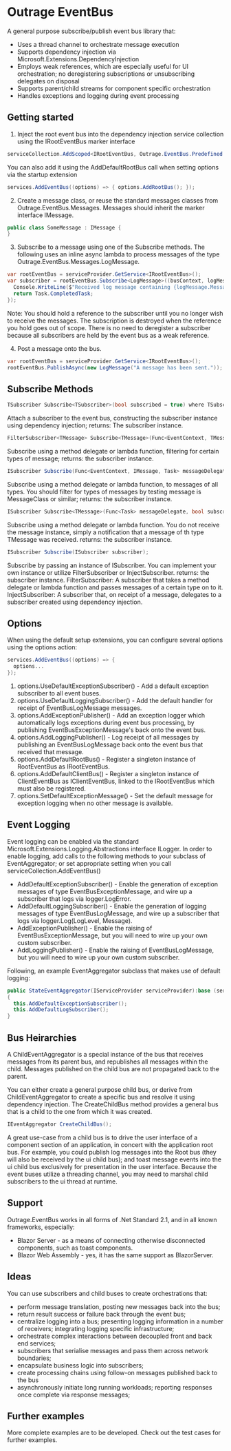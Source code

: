 # Outrage EventBus

A general purpose subscribe/publish event bus library that:
* Uses a thread channel to orchestrate message execution
* Supports dependency injection via Microsoft.Extensions.DependencyInjection
* Employs weak references, which are especially useful for UI orchestration; no deregistering subscriptions or unsubscribing delegates on disposal
* Supports parent/child streams for component specific orchestration
* Handles exceptions and logging during event processing

## Getting started

1. Inject the root event bus into the dependency injection service collection using the IRootEventBus marker interface
```c#
serviceCollection.AddScoped<IRootEventBus, Outrage.EventBus.Predefined.RootEventBus>();
```
You can also add it using the AddDefaultRootBus call when setting options via the startup extension 
```c#
services.AddEventBus((options) => { options.AddRootBus(); });
```
2. Create a message class, or reuse the standard messages classes from Outrage.EventBus.Messages.  Messages should inherit the marker interface IMessage.
```c#
public class SomeMessage : IMessage {
}
```

3. Subscribe to a message using one of the Subscribe methods.  The following uses an inline async lambda to process messages of the type Outrage.EventBus.Messages.LogMessage.

```c#
var rootEventBus = serviceProvider.GetService<IRootEventBus>();
var subscriber = rootEventBus.Subscribe<LogMessage>((busContext, logMessage) => {
  Console.WriteLine($"Received log message containing {logMessage.Message}");
  return Task.CompletedTask;
});
```
Note: You should hold a reference to the subscriber until you no longer wish to receive the messages.  The subscription is destroyed when the reference you hold goes out of scope.  There is no need to deregister a subscriber because all subscribers are held by the event bus as a weak reference.

4. Post a message onto the bus.
```c#
var rootEventBus = serviceProvider.GetService<IRootEventBus>();
rootEventBus.PublishAsync(new LogMessage("A message has been sent."));
```
## Subscribe Methods
```c#
TSubscriber Subscribe<TSubscriber>(bool subscribed = true) where TSubscriber : ISubscriber;
```
Attach a subscriber to the event bus, constructing the subscriber instance using dependency injection;
returns: The subscriber instance.

```c#
FilterSubscriber<TMessage> Subscribe<TMessage>(Func<EventContext, TMessage, Task> messageDelegate, bool subscribed = true) where TMessage : IMessage;
```
Subscribe using a method delegate or lambda function, filtering for certain types of message;
returns: the subscriber instance.

```c#
ISubscriber Subscribe(Func<EventContext, IMessage, Task> messageDelegate, bool subscribed = true);
```
Subscribe using a method delegate or lambda function, to messages of all types.  You should filter for types of messages by testing message is MessageClass or similar;
returns: the subscriber instance.

```c#
ISubscriber Subscribe<TMessage>(Func<Task> messageDelegate, bool subscribed = true) where TMessage: IMessage;
```
Subscribe using a method delegate or lambda function.  You do not receive the message instance, simply a notification that a message of th type TMessage was received.
returns: the subscriber instance.

```c#
ISubscriber Subscribe(ISubscriber subscriber);
```
Subscribe by passing an instance of ISubscriber.  You can implement your own instance or utilize FilterSubscriber or InjectSubscriber.
returns: the subscriber instance.
FilterSubscriber: A subscriber that takes a method delegate or lambda function and passes messages of a certain type on to it.
InjectSubscriber: A subscriber that, on receipt of a message, delegates to a subscriber created using dependency injection.

## Options

When using the default setup extensions, you can configure several options using the options action:
```c#
services.AddEventBus((options) => {
  options...
});
```

1. options.UseDefaultExceptionSubscriber() - Add a default exception subscriber to all event buses.
2. options.UseDefaultLoggingSubscriber() - Add the default handler for receipt of EventBusLogMessage messages.
3. options.AddExceptionPublisher() - Add an exception logger which automatically logs exceptions during event bus processing, by publishing EventBusExceptionMessage's back onto the event bus.
4. options.AddLoggingPublisher() - Log receipt of all messages by publishing an EventBusLogMessage back onto the event bus that received that message.
5. options.AddDefaultRootBus() - Register a singleton instance of RootEventBus as IRootEventBus.
6. options.AddDefaultClientBus() - Register a singleton instance of ClientEventBus as IClientEventBus, linked to the IRootEventBus which must also be registered.
7. options.SetDefaultExceptionMessage() - Set the default message for exception logging when no other message is available.


## Event Logging
Event logging can be enabled via the standard Microsoft.Extensions.Logging.Abstractions interface ILogger.  In order to enable logging, add calls to the following methods to your subclass of EventAggregator; or set appropriate setting when you call serviceCollection.AddEventBus()

* AddDefaultExceptionSubscriber() - Enable the generation of exception messages of type EventBusExceptionMessage, and wire up a subscriber that logs via logger.LogError.
* AddDefaultLoggingSubscriber() - Enable the generation of logging messages of type EventBusLogMessage, and wire up a subscriber that logs via logger.Log(LogLevel, Message).
* AddExceptionPublisher() - Enable the raising of EventBusExceptionMessage, but you will need to wire up your own custom subscriber.
* AddLoggingPublisher() - Enable the raising of EventBusLogMessage, but you will need to wire up your own custom subscriber.

Following, an example EventAggregator subclass that makes use of default logging:
```c#
public StateEventAggregator(IServiceProvider serviceProvider):base (serviceProvider)
{
  this.AddDefaultExceptionSubscriber();
  this.AddDefaultLogSubscriber();
}
```

## Bus Heirarchies
A ChildEventAggregator is a special instance of the bus that receives messages from its parent bus, and republishes all messages within the child.  Messages published on the child bus are not propagated back to the parent.

You can either create a general purpose child bus, or derive from ChildEventAggregator to create a specific bus and resolve it using dependency injection.
The CreateChildBus method provides a general bus that is a child to the one from which it was created.
```c#
IEventAggregator CreateChildBus();
```  

A great use-case from a child bus is to drive the user interface of a component section of an application, in concert with the application root bus.  For example, you could publish log messages into the Root bus (they will also be received by the ui child bus); and toast message events into the ui child bus exclusively for presentation in the user interface.  Because the event buses utilize a threading channel, you may need to marshal child subscribers to the ui thread at runtime.

## Support

Outrage.EventBus works in all forms of .Net Standard 2.1, and in all known frameworks, especially:
* Blazor Server - as a means of connecting otherwise disconnected components, such as toast components.
* Blazor Web Assembly - yes, it has the same support as BlazorServer.

## Ideas
You can use subscribers and child buses to create orchestrations that:
* perform message translation, posting new messages back into the bus;
* return result success or failure back through the event bus;
* centralize logging into a bus; presenting logging information in a number of receivers; integrating logging specific infrastructure;
* orchestrate complex interactions between decoupled front and back end services;
* subscribers that serialise messages and pass them across network boundaries;
* encapsulate business logic into subscribers;
* create processing chains using follow-on messages published back to the bus
* asynchronously initiate long running workloads; reporting responses once complete via response messages;

## Further examples
More complete examples are to be developed.  Check out the test cases for further examples.
